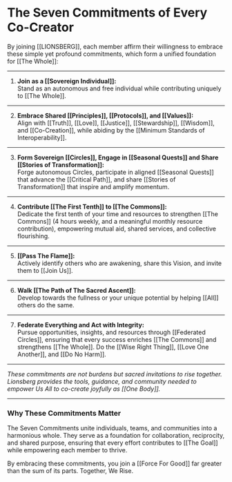 # The Seven Commitments of Every Co-Creator

By joining [[LIONSBERG]], each member affirm their willingness to embrace these simple yet profound commitments, which form a unified foundation for [[The Whole]]:

---

1. **Join as a [[Sovereign Individual]]:**  
    Stand as an autonomous and free individual while contributing uniquely to [[The Whole]].  

---

2. **Embrace Shared [[Principles]], [[Protocols]], and [[Values]]:**  
    Align with [[Truth]], [[Love]], [[Justice]], [[Stewardship]], [[Wisdom]], and [[Co-Creation]], while abiding by the [[Minimum Standards of Interoperability]]. 

---

3. **Form Sovereign [[Circles]], Engage in [[Seasonal Quests]] and Share [[Stories of Transformation]]:**  
    Forge autonomous Circles, participate in aligned [[Seasonal Quests]] that advance the [[Critical Path]], and share [[Stories of Transformation]] that inspire and amplify momentum. 

---

4. **Contribute [[The First Tenth]] to [[The Commons]]:**  
    Dedicate the first tenth of your time and resources to strengthen [[The Commons]] (4 hours weekly, and a meaningful monthly resource contribution), empowering mutual aid, shared services, and collective flourishing. 

---

5. **[[Pass The Flame]]:**  
    Actively identify others who are awakening, share this Vision, and invite them to [[Join Us]]. 

---

6. **Walk [[The Path of The Sacred Ascent]]:**  
    Develop towards the fullness or your unique potential by helping [[All]] others do the same. 

 
---

7. **Federate Everything and Act with Integrity:**  
    Pursue opportunities, insights, and resources through [[Federated Circles]], ensuring that every success enriches [[The Commons]] and strengthens [[The Whole]]. Do the [[Wise Right Thing]], [[Love One Another]], and [[Do No Harm]].  

---

_These commitments are not burdens but sacred invitations to rise together. Lionsberg provides the tools, guidance, and community needed to empower Us All to co-create joyfully as [[One Body]]._  

---

### **Why These Commitments Matter**

The Seven Commitments unite individuals, teams, and communities into a harmonious whole. They serve as a foundation for collaboration, reciprocity, and shared purpose, ensuring that every effort contributes to [[The Goal]] while empowering each member to thrive.

By embracing these commitments, you join a [[Force For Good]] far greater than the sum of its parts. Together, We Rise.

